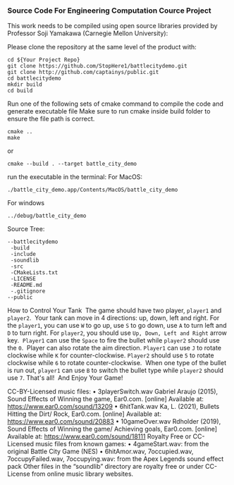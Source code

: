 ### Source Code For Engineering Computation Cource Project

This work needs to be compiled using open source libraries provided by Professor Soji Yamakawa (Carnegie Mellon University):

Please clone the repository at the same level of the product with:

```shell
cd ${Your Project Repo}
git clone https://github.com/StopHere1/battlecitydemo.git
git clone http://github.com/captainys/public.git
cd battlecitydemo
mkdir build
cd build
```
Run one of the following sets of cmake command to compile the code and generate executable file
Make sure to run cmake inside build folder to ensure the file path is correct.
```shell
cmake ..
make
```
or
```shell
cmake --build . --target battle_city_demo
```

run the executable in the terminal:
For MacOS:
```shell
./battle_city_demo.app/Contents/MacOS/battle_city_demo
```
For windows
```shell
../debug/battle_city_demo
```

Source Tree:

```
--battlecitydemo
 -build
 -include
 -soundlib
 -src
 -CMakeLists.txt
 -LICENSE
 -README.md
 -.gitignore
--public
```

How to Control Your Tank
​
The game should have two player, `player1` and `player2`. 
​
Your tank can move in 4 directions: up, down, left and right. For the `player1`, you can use `W` to go up, use `S` to go down, use `A` to turn left and `D` to turn right. For `player2`, you should use `Up, Down, Left and Right` arrow key.
​
`Player1` can use the `Space` to fire the bullet while `player2` should use the `0`.
​
Player can also rotate the aim direction. `Player1` can use `J` to rotate clockwise while `K` for counter-clockwise. `Player2` should use `5` to rotate clockwise while `6` to rotate counter-clockwise. 
​
When one type of the bullet is run out, `player1` can use `B` to switch the bullet type while `player2` should use `7`.
​
That's all! 
​
And Enjoy Your Game!

CC-BY-Licensed music files:
• 3playerSwitch.wav
Gabriel Araujo (2015), Sound Effects of Winning the game, Ear0.com. [online] Available at: https://www.ear0.com/sound/13209
• 6hitTank.wav
Ka, L. (2021), Bullets Hitting the Dirt/ Rock, Ear0.com. [online] Available at: https://www.ear0.com/sound/20883
• 10gameOver.wav
Rdholder (2019), Sound Effects of Winning the game/ Achieving goals, Ear0.com. [online] Available at: https://www.ear0.com/sound/18111 
Royalty Free or CC-Licensed music files from known games:
• 4gameStart.wav: from the original Battle City Game (NES)
• 6hitAmor.wav, 7occupied.wav, 7occupyFailed.wav, 7occupying.wav: from the Apex Legends sound effect pack
Other files in the “soundlib” directory are royalty free or under CC-License from online music library websites.


